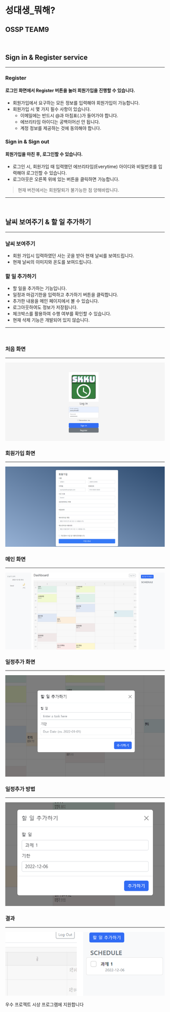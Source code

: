 # 성대생_뭐해?

## OSSP TEAM9
<!--- &nbsp;는 빈 줄을 만들기 위한 것입니다.-->
&nbsp;

## Sign in & Register service
-----------------------------
### **Register**
#### 로그인 화면에서 Register 버튼을 눌러 회원가입을 진행할 수 있습니다.
- 회원가입에서 요구하는 모든 정보를 입력해야 회원가입이 가능합니다.
- 회원가입 시 몇 가지 필수 사항이 있습니다.
    - 이메일에는 반드시 @과 마침표(.)가 들어가야 합니다.
    - 에브리타임 아이디는 공백이어선 안 됩니다.
    - 계정 정보를 제공하는 것에 동의해야 합니다.
### **Sign in & Sign out**
#### 회원가입을 마친 후, 로그인할 수 있습니다.
- 로그인 시, 회원가입 때 입력했던 에브리타임(Everytime) 아이디와 비밀번호를 입력해야 로그인할 수 있습니다.
- 로그아웃은 오른쪽 위에 있는 버튼을 클릭하면 가능합니다.
> 현재 버전에서는 회원탈퇴가 불가능한 점 양해바랍니다.
-----------------------------
&nbsp;

## 날씨 보여주기 & 할 일 추가하기
-----------------------------
### **날씨 보여주기**
- 회원 가입시 입력하였던 사는 곳을 받아 현재 날씨를 보여드립니다.
- 현재 날씨의 이미지와 온도를 보여드립니다.

### **할 일 추가하기**
- 할 일을 추가하는 기능입니다.
- 일정과 마감기한을 입력하고 추가하기 버튼을 클릭합니다.
- 추가한 내용을 메인 페이지에서 볼 수 있습니다.
- 로그아웃하여도 정보가 저장됩니다.
- 체크박스를 활용하여 수행 여부를 확인할 수 있습니다.
- 현재 삭제 기능은 개발되어 있지 않습니다.
-----------------------------
&nbsp;

### 처음 화면

-----------------------------

![index](/public/image/indexPage.png)


### 회원가입 화면

-----------------------------

![index](/public/image/registerPage.png)


### 메인 화면

-----------------------------

![index](/public/image/mainPage.png)

### 일정추가 화면

-----------------------------

![index](/public/image/addTask.png)


### 일정추가 방법

-----------------------------
![index](/public/image/howToaddTask.png)

### 결과

-----------------------------
![index](/public/image/addedtask.png)





우수 프로젝트 시상 프로그램에 지원합니다